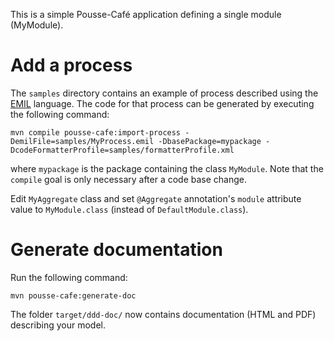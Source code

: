 This is a simple Pousse-Café application defining a single module (MyModule).


# Add a process

The `samples` directory contains an example of process described using the
[EMIL](http://www.pousse-cafe-framework.org/doc/emil/) language.
The code for that process can be generated by executing the following command:

    mvn compile pousse-cafe:import-process -DemilFile=samples/MyProcess.emil -DbasePackage=mypackage -DcodeFormatterProfile=samples/formatterProfile.xml

where `mypackage` is the package containing the class `MyModule`. Note that the `compile` goal is only necessary
after a code base change.

Edit `MyAggregate` class and set `@Aggregate` annotation's `module` attribute value to `MyModule.class` (instead
of `DefaultModule.class`).


# Generate documentation

Run the following command:

    mvn pousse-cafe:generate-doc

The folder `target/ddd-doc/` now contains documentation (HTML and PDF) describing your model.
